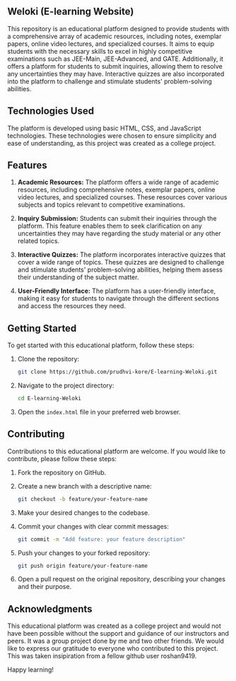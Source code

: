 ## Weloki (E-learning Website)

This repository is an educational platform designed to provide students with a comprehensive array of academic resources, including notes, exemplar papers, online video lectures, and specialized courses. It aims to equip students with the necessary skills to excel in highly competitive examinations such as JEE-Main, JEE-Advanced, and GATE. Additionally, it offers a platform for students to submit inquiries, allowing them to resolve any uncertainties they may have. Interactive quizzes are also incorporated into the platform to challenge and stimulate students' problem-solving abilities.

## Technologies Used

The platform is developed using basic HTML, CSS, and JavaScript technologies. These technologies were chosen to ensure simplicity and ease of understanding, as this project was created as a college project.

## Features

1. **Academic Resources:** The platform offers a wide range of academic resources, including comprehensive notes, exemplar papers, online video lectures, and specialized courses. These resources cover various subjects and topics relevant to competitive examinations.

2. **Inquiry Submission:** Students can submit their inquiries through the platform. This feature enables them to seek clarification on any uncertainties they may have regarding the study material or any other related topics.

3. **Interactive Quizzes:** The platform incorporates interactive quizzes that cover a wide range of topics. These quizzes are designed to challenge and stimulate students' problem-solving abilities, helping them assess their understanding of the subject matter.

4. **User-Friendly Interface:** The platform has a user-friendly interface, making it easy for students to navigate through the different sections and access the resources they need.

## Getting Started

To get started with this educational platform, follow these steps:

1. Clone the repository:

   ```bash
   git clone https://github.com/prudhvi-kore/E-learning-Weloki.git
   ```

2. Navigate to the project directory:

   ```bash
   cd E-learning-Weloki
   ```

3. Open the `index.html` file in your preferred web browser.

## Contributing

Contributions to this educational platform are welcome. If you would like to contribute, please follow these steps:

1. Fork the repository on GitHub.

2. Create a new branch with a descriptive name:

   ```bash
   git checkout -b feature/your-feature-name
   ```

3. Make your desired changes to the codebase.

4. Commit your changes with clear commit messages:

   ```bash
   git commit -m "Add feature: your feature description"
   ```

5. Push your changes to your forked repository:

   ```bash
   git push origin feature/your-feature-name
   ```

6. Open a pull request on the original repository, describing your changes and their purpose.

## Acknowledgments

This educational platform was created as a college project and would not have been possible without the support and guidance of our instructors and peers. It was a group project done by me and two other friends. We would like to express our gratitude to everyone who contributed to this project. This was taken insipiration from a fellow github user roshan9419.

Happy learning!
